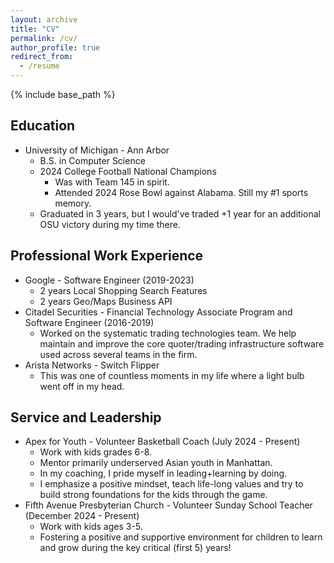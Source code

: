 ```yaml
---
layout: archive
title: "CV"
permalink: /cv/
author_profile: true
redirect_from:
  - /resume
---
```


{% include base_path %}

## Education
* University of Michigan - Ann Arbor
  *	B.S. in Computer Science
  * 2024 College Football National Champions
    * Was with Team 145 in spirit.
    * Attended 2024 Rose Bowl against Alabama. Still my #1 sports memory.
  * Graduated in 3 years, but I would've traded +1 year for an additional OSU victory during my time there.

## Professional Work Experience
* Google - Software Engineer (2019-2023)
  * 2 years Local Shopping Search Features
  * 2 years Geo/Maps Business API
* Citadel Securities - Financial Technology Associate Program and Software Engineer (2016-2019)
  * Worked on the systematic trading technologies team. We help maintain and improve the core quoter/trading infrastructure software used across several teams in the firm.
* Arista Networks - Switch Flipper
  * This was one of countless moments in my life where a light bulb went off in my head.

## Service and Leadership
* Apex for Youth - Volunteer Basketball Coach (July 2024 - Present)  
  * Work with kids grades 6-8.
  * Mentor primarily underserved Asian youth in Manhattan.
  * In my coaching, I pride myself in leading+learning by doing.
  * I emphasize a positive mindset, teach life-long values and try to build strong foundations for the kids through the game.
* Fifth Avenue Presbyterian Church - Volunteer Sunday School Teacher (December 2024 - Present)
  * Work with kids ages 3-5.
  * Fostering a positive and supportive environment for children to learn and grow during the key critical (first 5) years!

